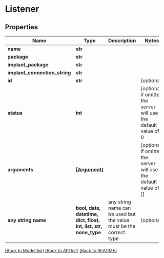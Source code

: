 # Listener


## Properties
Name | Type | Description | Notes
------------ | ------------- | ------------- | -------------
**name** | **str** |  | 
**package** | **str** |  | 
**implant_package** | **str** |  | 
**implant_connection_string** | **str** |  | 
**id** | **str** |  | [optional] 
**status** | **int** |  | [optional]  if omitted the server will use the default value of 0
**arguments** | [**[Argument]**](Argument.md) |  | [optional]  if omitted the server will use the default value of []
**any string name** | **bool, date, datetime, dict, float, int, list, str, none_type** | any string name can be used but the value must be the correct type | [optional]

[[Back to Model list]](../README.md#documentation-for-models) [[Back to API list]](../README.md#documentation-for-api-endpoints) [[Back to README]](../README.md)


